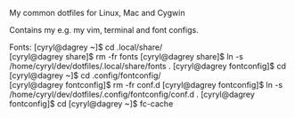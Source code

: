 My common dotfiles for Linux, Mac and Cygwin

Contains my e.g. my vim, terminal and font configs.

Fonts:
    [cyryl@dagrey ~]$ cd .local/share/  
    [cyryl@dagrey share]$ rm -fr fonts 
    [cyryl@dagrey share]$ ln -s /home/cyryl/dev/dotfiles/.local/share/fonts .
    [cyryl@dagrey fontconfig]$ cd
    [cyryl@dagrey ~]$ cd .config/fontconfig/       
    [cyryl@dagrey fontconfig]$ rm -fr conf.d 
    [cyryl@dagrey fontconfig]$ ln -s /home/cyryl/dev/dotfiles/.config/fontconfig/conf.d .
    [cyryl@dagrey fontconfig]$ cd
    [cyryl@dagrey ~]$ fc-cache



